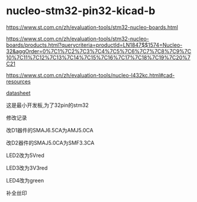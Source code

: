 # nucleo-stm32-pin32-kicad-b

https://www.st.com.cn/zh/evaluation-tools/stm32-nucleo-boards.html

https://www.st.com.cn/zh/evaluation-tools/stm32-nucleo-boards/products.html?querycriteria=productId=LN1847$$1574=Nucleo-32&aggOrder=0%7C1%7C2%7C3%7C4%7C5%7C6%7C7%7C8%7C9%7C10%7C11%7C12%7C13%7C14%7C15%7C16%7C17%7C18%7C19%7C20%7C21

https://www.st.com.cn/zh/evaluation-tools/nucleo-l432kc.html#cad-resources

[datasheet](https://www.st.com/resource/en/datasheet/stm32l432kc.pdf)

这是最小开发板,为了32pin的stm32

修改记录

改D1器件的SMAJ6.5CA为AMJ5.0CA

改D2器件的SMAJ5.0CA为SMF3.3CA

LED2改为5Vred

LED3改为3V3red

LED4改为green

补全丝印
